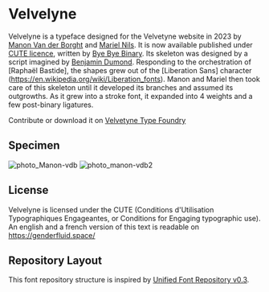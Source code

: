 # Velvelyne

Velvelyne is a typeface designed for the Velvetyne website in 2023 by [Manon Van der Borght](/authors/manon-van-der-borght/) and [Mariel Nils](/authors/mariel-nils/). It is now available published under [CUTE licence](https://typo-inclusive.net/conditions-dutilisations-typographiques-engageantes/), written by [Bye Bye Binary](https://typotheque.byebyebinary.space).
Its skeleton was designed by a script imagined by [Benjamin Dumond](http://benjamindumond.fr/). Responding to the orchestration of [Raphaël Bastide], the shapes grew out of the [Liberation Sans] character (https://en.wikipedia.org/wiki/Liberation_fonts). Manon and Mariel then took care of this skeleton until it developed its branches and assumed its outgrowths. As it grew into a stroke font, it expanded into 4 weights and a few post-binary ligatures.

Contribute or download it on [Velvetyne Type Foundry](http://velvetyne.fr/fonts/velvelyne/)

## Specimen

![photo_Manon-vdb](documentation/photo_Manon-vdb/photo_Manon-vdb.jpg)
![photo_manon-vdb2](documentation/photo_manon-vdb2/photo_manon-vdb2.jpg)

## License

Velvelyne is licensed under the CUTE (Conditions d'Utilisation Typographiques Engageantes, or Conditions for Engaging typographic use). An english and a french version of this text is readable on https://genderfluid.space/

## Repository Layout

This font repository structure is inspired by [Unified Font Repository v0.3](https://github.com/unified-font-repository/Unified-Font-Repository).
